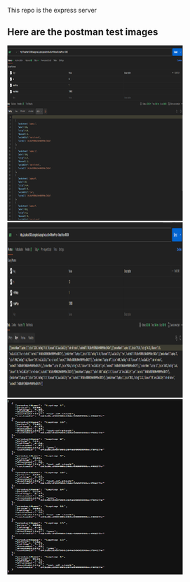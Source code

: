 This repo is the express server

## Here are the postman test images
<img src="./assets/1.png" width="400" height="400"> 
<img src="./assets/2.png" width="400" height="400">
<img src="./assets/3.png" width="400" height="400">